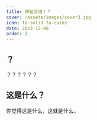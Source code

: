 ```yaml
---
title: 神秘区域！？
cover: /assets/images/cover3.jpg
icon: fa-solid fa-coins
date: 2023-12-08
order: 2
---
```


## ？

？？？？？？

## 这是什么？

你觉得这是什么，这就是什么。